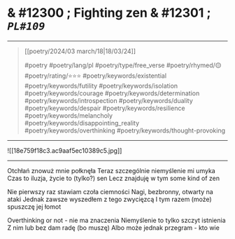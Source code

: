 # & #12300 ; Fighting zen & #12301 ; *`PL#109`*

---

> [[poetry/2024/03 march/18|18/03/24]]
> 
> #poetry 
> #poetry/lang/pl 
> #poetry/type/free_verse 
> #poetry/rhymed/🟡 
> #poetry/rating/⭐⭐⭐ 
> #poetry/keywords/existential #poetry/keywords/futility #poetry/keywords/isolation #poetry/keywords/courage #poetry/keywords/determination #poetry/keywords/introspection #poetry/keywords/duality #poetry/keywords/despair #poetry/keywords/resilience #poetry/keywords/melancholy #poetry/keywords/disappointing_reality #poetry/keywords/overthinking #poetry/keywords/thought-provoking 

---

![[18e759f18c3.ac9aaf5ec10389c5.jpg]]

---

Otchłań znowuż mnie połknęła
Teraz szczególnie niemyślenie mi umyka
Czas to iluzja, życie to (tylko?) sen
Lecz znajduję w tym some kind of zen

Nie pierwszy raz stawiam czoła ciemności
Nagi, bezbronny, otwarty na ataki
Jednak zawsze wyszedłem z tego zwycięzcą
I tym razem (może) spuszczę jej łomot

Overthinking or not - nie ma znaczenia
Niemyślenie to tylko szczyt istnienia
Z nim lub bez dam radę (bo muszę)
Albo może jednak przegram - kto wie